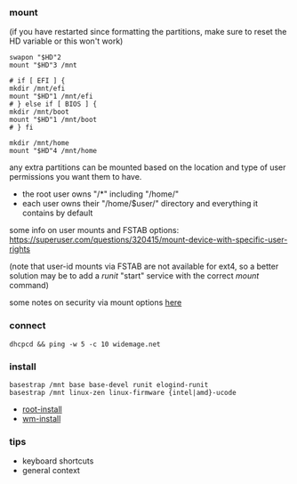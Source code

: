 ### mount

(if you have restarted since formatting the partitions, make sure to reset the HD variable or this won't work)

```
swapon "$HD"2
mount "$HD"3 /mnt

# if [ EFI ] {
mkdir /mnt/efi
mount "$HD"1 /mnt/efi
# } else if [ BIOS ] {
mkdir /mnt/boot
mount "$HD"1 /mnt/boot
# } fi

mkdir /mnt/home
mount "$HD"4 /mnt/home
```

any extra partitions can be mounted based on the location and type of user permissions you want them to have.

* the root user owns "/\*" including "/home/" 
* each user owns their "/home/$user/" directory and everything it contains by default

some info on user mounts and FSTAB options:<br>
https://superuser.com/questions/320415/mount-device-with-specific-user-rights

(note that user-id mounts via FSTAB are not available for ext4, so a better solution may be to add a _runit_ "start" service with the correct _mount_ command)

some notes on security via mount options [here](https://wiki.archlinux.org/title/Security#Mount_options)

### connect
```
dhcpcd && ping -w 5 -c 10 widemage.net
```
### install
```
basestrap /mnt base base-devel runit elogind-runit 
basestrap /mnt linux-zen linux-firmware {intel|amd}-ucode
```
* [root-install](/src/root-install.packages)
* [wm-install](/src/wm-install.packages)

### tips

* keyboard shortcuts
* general context
